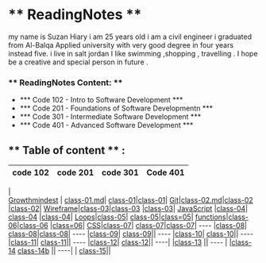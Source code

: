 # **  ReadingNotes **

my name is Suzan Hiary i am 25 years old i am a  civil engineer i graduated from Al-Balqa Applied university with very good degree in four years instead five.
i live in  salt jordan I like swimming ,shopping , travelling . I hope be  a creative and special person in future . 

### ** ReadingNotes Content: **

* *** Code 102 - Intro to Software Development ***
* *** Code 201 - Foundations of Software Developmentn ***
* *** Code 301 - Intermediate Software Development ***
* *** Code 401 - Advanced Software Development ***

## ** Table of content **  :

code  102 | code 201 | code 301  | Code 401 |
-------------|-------------|----------| -----|
 |     
[Growthmindest](Read01.md) | [class-01.md](Introductory.md)| [class-01](301-class01.md)|[class-01](./401/class01.md)|
[Git](Read02.md)|[class-02.md](class-02.md)|[class-02](301-class02.md) |[class-02](./401/class02.md)|
[Wireframe](Read03.md)|[class-03](class-03.md)|[class-03](301-class03.md) |[class-03](./401/class03.md)|
[JavaScript](Read06.md) |[class-04](class-04.md)| [class-04](301-class04.md) |[class-04](./401/class04.md)|
[Loops](Read:05.md)|[class-05](class-05.md)| [class-05](301-class05.md)|[class=05]()|
[functions]()|[class-06](class-06.md)|[class-06](301-class06.md) |[class=06](./401/class04.md)|
[CSS](Read06b.md)|[class-07](class-07.md)| [class-07](301-class07.md)|[class-07](./401/class07.md)|
 ---- |[class-08](class-08.md)| [class-08](301-class08.md)|[class-08](./401/class08.md)|
  ---- |[class-09](class-09.md)| [class-09](301-class09.md)||
   ---- |[class-10](class-10.md)| [class-10](301-class-10.md)||
    ---- |[class-11](class-11.md)| [class-11](301-class-11.md)||
    ---- |[class-12](class012.md)| [class-12](301-class-12.md)||
    ----| |[class-13](301-class-13.md) ||
    ---- | |[class-14](301-class-14.md) [class-14b](class-14.md) ||
     ----| | [class-15](class15.md)||
   


